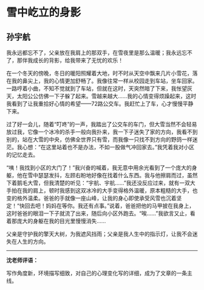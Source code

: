 # 雪中屹立的身影 #

## 孙宇航 ##

我永远都忘不了，父亲放在我肩上的那双手，在雪夜里是那么温暖；我永远忘不了，那伴我成长的背影，给我带来了无忧的欢乐！

在一个冬天的傍晚，冬日的暖阳照耀着大地，时不时从天空中飘来几片小雪花，落在我的鼻尖上，我的心情更加舒畅了。我像往常一样从校园走到车站，坐车回家。一路哼着小曲，不知不觉就到了车站，但就在这时，天突然暗了下来，我怅望灰天，太阳公公仿佛一下子躲了起来。雪越来越大……我的心情变得烦躁起来，这时我看到了让我重拾好心情的希望——72路公交车。我赶忙上了车，心才慢慢平静下来。

过了好一会儿，随着“叮咚”的一声，我踏出了公交车的车门，但大雪当然不会轻易放过我，它像一个冰冷的杀手一般向我扑来，我一下子迷失了家的方向，我看不到别的，站在大雪的中央，仿佛全世界只有雪，而我像一只找不到方向的野鸽一样迷茫。我心想：“在这里站着也不是办法，不如一股做气冲回家去。”我凭着我对小区的记忆走去。

“咦！我找到小区的大门了！”我兴奋的喊着，我无意中用余光看到了一个庞大的身躯，他在雪中瑟瑟发抖，左顾右盼地好像在找着什么东西。我与他擦肩而过，虽然下着鹅毛大雪，但我清楚的听见：“宇航、宇航……”我还没反应过来，就有一双大手拍在我的肩上，顿时我感到这双冰冷的大手变得格外温暖，原本粗糙的大手，也变的格外温柔。爸爸的手就像一座山峰，让我的身心即使承受风雪也沉着坚定！“快回去吧！妈妈在等你。我还有点事。”说着，爸爸把他的马甲披在我身上，这时爸爸的眼泪一下子就流了出来，随后向小区外跑去。“唉……”我欲言又止，看着那庞大的身躯在我的目光里慢慢消失……

父亲是守护我的擎天大树，为我遮风挡雨；父亲是我人生中的指示灯，让我不会迷失在人生的方向。

-------------------------------------

**沈老师评语：**

写作角度新，环境描写细致，对自己的心理变化写的详细，成为了文章的一条主线。
